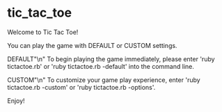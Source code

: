 tic_tac_toe
===========

Welcome to Tic Tac Toe!

You can play the game with DEFAULT or CUSTOM settings.

DEFAULT"\n"
To begin playing the game immediately, please enter 'ruby tictactoe.rb' or 'ruby tictactoe.rb -default' into the command line.

CUSTOM"\n"
To customize your game play experience, enter 'ruby tictactoe.rb -custom' or 'ruby tictactoe.rb -options'.

Enjoy!
